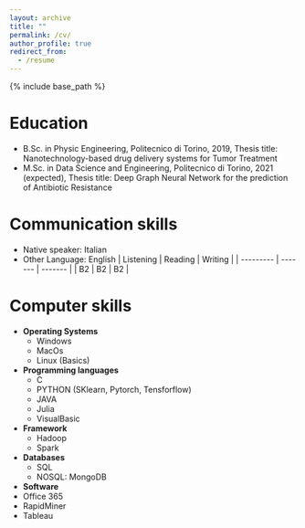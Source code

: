```yaml
---
layout: archive
title: ""
permalink: /cv/
author_profile: true
redirect_from:
  - /resume
---
```


{% include base_path %}

Education
======
* B.Sc. in Physic Engineering, Politecnico di Torino, 2019, Thesis title: Nanotechnology-based drug delivery systems for Tumor Treatment 
* M.Sc. in Data Science and Engineering, Politecnico di Torino, 2021 (expected), Thesis title: Deep Graph Neural Network for the  prediction of  Antibiotic Resistance



Communication skills
======
* Native speaker: Italian
* Other Language: English
    | Listening | Reading | Writing |
    | --------- | ------- | ------- |
    | B2 | B2 | B2 |

Computer skills
======
* **Operating Systems**
  * Windows
  * MacOs
  * Linux (Basics)
* **Programming languages**
  * C
  * PYTHON (SKlearn, Pytorch, Tensforflow)
  * JAVA
  * Julia
  * VisualBasic
* **Framework**
  * Hadoop
  * Spark
* **Databases**
  * SQL
  * NOSQL: MongoDB
 * **Software**
  * Office 365
  * RapidMiner
  * Tableau
  


